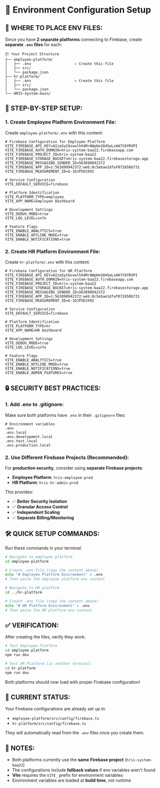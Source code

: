 # 🔧 Environment Configuration Setup

## 📁 **WHERE TO PLACE ENV FILES:**

Since you have **2 separate platforms** connecting to Firebase, create **separate `.env` files** for each:

```
📦 Your Project Structure
├── employee-platform/
│   ├── .env                    ← Create this file
│   ├── src/
│   └── package.json
├── hr-platform/
│   ├── .env                    ← Create this file
│   ├── src/
│   └── package.json
└── HRIS-System-main/
```

## 🚀 **STEP-BY-STEP SETUP:**

### **1. Create Employee Platform Environment File:**

Create `employee-platform/.env` with this content:

```env
# Firebase Configuration for Employee Platform
VITE_FIREBASE_API_KEY=AIzaSyC6ovwlhX4Mr8WpHoS045wLxHA7t8fRXPI
VITE_FIREBASE_AUTH_DOMAIN=hris-system-baa22.firebaseapp.com
VITE_FIREBASE_PROJECT_ID=hris-system-baa22
VITE_FIREBASE_STORAGE_BUCKET=hris-system-baa22.firebasestorage.app
VITE_FIREBASE_MESSAGING_SENDER_ID=563898942372
VITE_FIREBASE_APP_ID=1:563898942372:web:8c5ebae1dfaf072858b731
VITE_FIREBASE_MEASUREMENT_ID=G-1DJP5DJX92

# Service Configuration
VITE_DEFAULT_SERVICE=firebase

# Platform Identification
VITE_PLATFORM_TYPE=employee
VITE_APP_NAME=Employee Dashboard

# Development Settings
VITE_DEBUG_MODE=true
VITE_LOG_LEVEL=info

# Feature Flags
VITE_ENABLE_ANALYTICS=true
VITE_ENABLE_OFFLINE_MODE=true
VITE_ENABLE_NOTIFICATIONS=true
```

### **2. Create HR Platform Environment File:**

Create `hr-platform/.env` with this content:

```env
# Firebase Configuration for HR Platform
VITE_FIREBASE_API_KEY=AIzaSyC6ovwlhX4Mr8WpHoS045wLxHA7t8fRXPI
VITE_FIREBASE_AUTH_DOMAIN=hris-system-baa22.firebaseapp.com
VITE_FIREBASE_PROJECT_ID=hris-system-baa22
VITE_FIREBASE_STORAGE_BUCKET=hris-system-baa22.firebasestorage.app
VITE_FIREBASE_MESSAGING_SENDER_ID=563898942372
VITE_FIREBASE_APP_ID=1:563898942372:web:8c5ebae1dfaf072858b731
VITE_FIREBASE_MEASUREMENT_ID=G-1DJP5DJX92

# Service Configuration
VITE_DEFAULT_SERVICE=firebase

# Platform Identification
VITE_PLATFORM_TYPE=hr
VITE_APP_NAME=HR Dashboard

# Development Settings
VITE_DEBUG_MODE=true
VITE_LOG_LEVEL=info

# Feature Flags
VITE_ENABLE_ANALYTICS=true
VITE_ENABLE_OFFLINE_MODE=true
VITE_ENABLE_NOTIFICATIONS=true
VITE_ENABLE_ADMIN_FEATURES=true
```

## 🔒 **SECURITY BEST PRACTICES:**

### **1. Add .env to .gitignore:**

Make sure both platforms have `.env` in their `.gitignore` files:

```gitignore
# Environment variables
.env
.env.local
.env.development.local
.env.test.local
.env.production.local
```

### **2. Use Different Firebase Projects (Recommended):**

For **production security**, consider using **separate Firebase projects**:

- **Employee Platform**: `hris-employee-prod`
- **HR Platform**: `hris-hr-admin-prod`

This provides:
- ✅ **Better Security Isolation**
- ✅ **Granular Access Control**
- ✅ **Independent Scaling**
- ✅ **Separate Billing/Monitoring**

## 🛠️ **QUICK SETUP COMMANDS:**

Run these commands in your terminal:

```bash
# Navigate to employee platform
cd employee-platform

# Create .env file (copy the content above)
echo "# Employee Platform Environment" > .env
# Then paste the employee platform env content

# Navigate to HR platform
cd ../hr-platform

# Create .env file (copy the content above)
echo "# HR Platform Environment" > .env
# Then paste the HR platform env content
```

## ✅ **VERIFICATION:**

After creating the files, verify they work:

```bash
# Test Employee Platform
cd employee-platform
npm run dev

# Test HR Platform (in another terminal)
cd hr-platform
npm run dev
```

Both platforms should now load with proper Firebase configuration!

## 🔄 **CURRENT STATUS:**

Your Firebase configurations are already set up in:
- `employee-platform/src/config/firebase.ts`
- `hr-platform/src/config/firebase.ts`

They will automatically read from the `.env` files once you create them.

## 📝 **NOTES:**

- Both platforms currently use the **same Firebase project** (`hris-system-baa22`)
- The configurations include **fallback values** if env variables aren't found
- **Vite** requires the `VITE_` prefix for environment variables
- Environment variables are loaded at **build time**, not runtime


